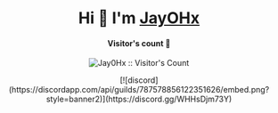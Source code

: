 <div align="center">
<h1 align="center">Hi 👋 I'm <a href="https://discord.com/users/1044741314094317638" target="blank">
JayOHx</a></h1>
</div>

<h4 align="center">Visitor's count 👀</h4>
<p align="center"><img src="https://profile-counter.glitch.me/{Jay0Hx}/count.svg" alt="Jay0Hx :: Visitor's Count" /></p>

<p align="center">
[![discord](https://discordapp.com/api/guilds/787578856122351626/embed.png?style=banner2)](https://discord.gg/WHHsDjm73Y)
</p>

